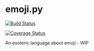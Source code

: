 emoji.py
========
[![Build Status](https://travis-ci.org/vpzomtrrfrt/emoji.py.svg?branch=master)](https://travis-ci.org/vpzomtrrfrt/emoji.py)

[![Coverage Status](https://coveralls.io/repos/vpzomtrrfrt/emoji.py/badge.svg?branch=master&service=github)](https://coveralls.io/github/vpzomtrrfrt/emoji.py?branch=master)

An esoteric language about emoji - WIP
